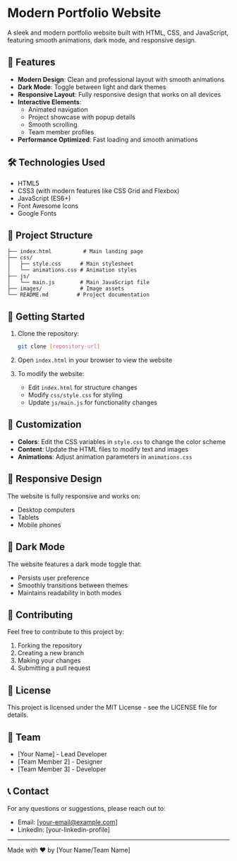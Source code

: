 # Modern Portfolio Website

A sleek and modern portfolio website built with HTML, CSS, and JavaScript, featuring smooth animations, dark mode, and responsive design.

## 🌟 Features

- **Modern Design**: Clean and professional layout with smooth animations
- **Dark Mode**: Toggle between light and dark themes
- **Responsive Layout**: Fully responsive design that works on all devices
- **Interactive Elements**: 
  - Animated navigation
  - Project showcase with popup details
  - Smooth scrolling
  - Team member profiles
- **Performance Optimized**: Fast loading and smooth animations

## 🛠️ Technologies Used

- HTML5
- CSS3 (with modern features like CSS Grid and Flexbox)
- JavaScript (ES6+)
- Font Awesome Icons
- Google Fonts

## 📁 Project Structure

```
├── index.html          # Main landing page
├── css/
│   ├── style.css      # Main stylesheet
│   └── animations.css # Animation styles
├── js/
│   └── main.js        # Main JavaScript file
├── images/            # Image assets
└── README.md         # Project documentation
```

## 🚀 Getting Started

1. Clone the repository:
   ```bash
   git clone [repository-url]
   ```

2. Open `index.html` in your browser to view the website

3. To modify the website:
   - Edit `index.html` for structure changes
   - Modify `css/style.css` for styling
   - Update `js/main.js` for functionality changes

## 🎨 Customization

- **Colors**: Edit the CSS variables in `style.css` to change the color scheme
- **Content**: Update the HTML files to modify text and images
- **Animations**: Adjust animation parameters in `animations.css`

## 📱 Responsive Design

The website is fully responsive and works on:
- Desktop computers
- Tablets
- Mobile phones

## 🌙 Dark Mode

The website features a dark mode toggle that:
- Persists user preference
- Smoothly transitions between themes
- Maintains readability in both modes

## 🤝 Contributing

Feel free to contribute to this project by:
1. Forking the repository
2. Creating a new branch
3. Making your changes
4. Submitting a pull request

## 📄 License

This project is licensed under the MIT License - see the LICENSE file for details.

## 👥 Team

- [Your Name] - Lead Developer
- [Team Member 2] - Designer
- [Team Member 3] - Developer

## 📞 Contact

For any questions or suggestions, please reach out to:
- Email: [your-email@example.com]
- LinkedIn: [your-linkedin-profile]

---

Made with ❤️ by [Your Name/Team Name] 